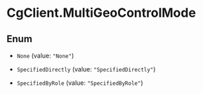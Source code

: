 # CgClient.MultiGeoControlMode

## Enum


* `None` (value: `"None"`)

* `SpecifiedDirectly` (value: `"SpecifiedDirectly"`)

* `SpecifiedByRole` (value: `"SpecifiedByRole"`)


